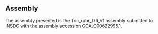 

Assembly
--------

The assembly presented is the Tric\_rubr\_D6\_V1 assembly submitted to
[INSDC](http://www.insdc.org) with the assembly accession
[GCA\_000622995.1](http://www.ebi.ac.uk/ena/data/view/GCA_000622995.1).
